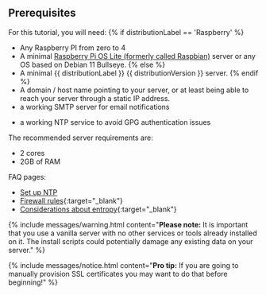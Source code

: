 ## Prerequisites

For this tutorial, you will need:
{% if distributionLabel == 'Raspberry' %}
- Any Raspberry PI from zero to 4
- A minimal [Raspberry Pi OS Lite (formerly called Raspbian)](https://www.raspberrypi.com/software/operating-systems/) server or any OS based on Debian 11 Bullseye.
{% else %}
- A minimal {{ distributionLabel }} {{ distributionVersion }}  server.
{% endif %}
- A domain / host name pointing to your server, or at least being able to reach your server through a static IP address.
- a working SMTP server for email notifications
* a working NTP service to avoid GPG authentication issues

The recommended server requirements are:
- 2 cores
- 2GB of RAM

FAQ pages:

* [Set up NTP](/faq/hosting/set-up-ntp)
* [Firewall rules](/faq/hosting/firewall-rules){:target="_blank"}
* [Considerations about entropy](/faq/hosting/why-haveged-virtual-env){:target="_blank"}

{% include messages/warning.html
    content="**Please note:** It is important that you use a vanilla server with no other services or tools already installed on it. The install scripts could potentially damage any existing data on your server."
%}

{% include messages/notice.html
    content="<b>Pro tip:</b> If you are going to manually provision SSL certificates you may want to do that before beginning!"
%}